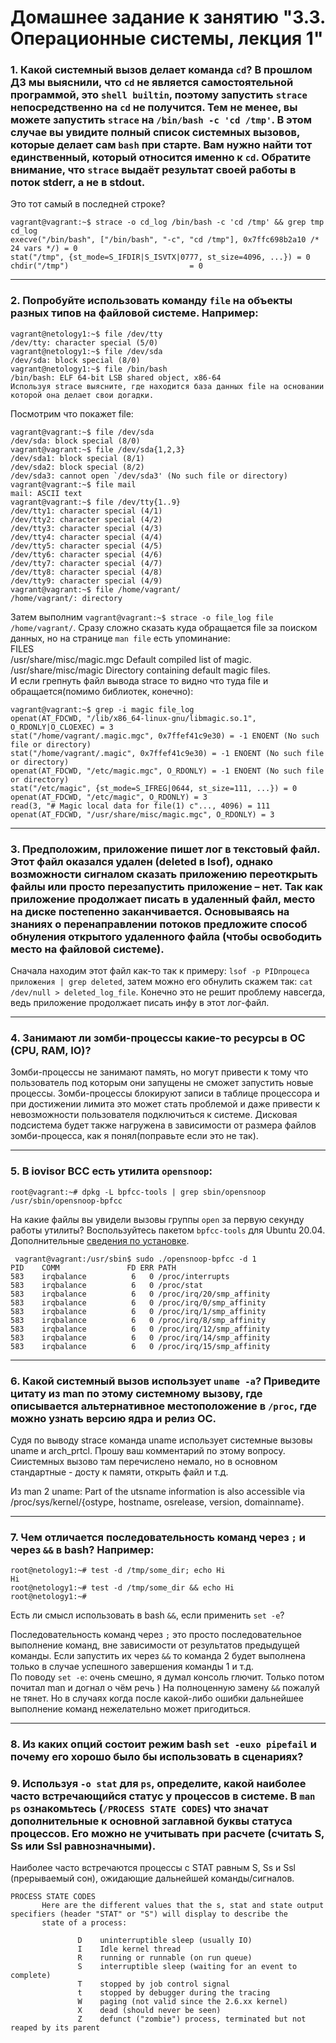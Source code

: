# Домашнее задание к занятию "3.3. Операционные системы, лекция 1"

 ### 1. Какой системный вызов делает команда `cd`? В прошлом ДЗ мы выяснили, что `cd` не является самостоятельной  программой, это `shell builtin`, поэтому запустить `strace` непосредственно на `cd` не получится. Тем не менее, вы можете запустить `strace` на `/bin/bash -c 'cd /tmp'`. В этом случае вы увидите полный список системных вызовов, которые делает сам `bash` при старте. Вам нужно найти тот единственный, который относится именно к `cd`. Обратите внимание, что `strace` выдаёт результат своей работы в поток stderr, а не в stdout.

Это тот самый в последней строке?
```
vagrant@vagrant:~$ strace -o cd_log /bin/bash -c 'cd /tmp' && grep tmp cd_log
execve("/bin/bash", ["/bin/bash", "-c", "cd /tmp"], 0x7ffc698b2a10 /* 24 vars */) = 0
stat("/tmp", {st_mode=S_IFDIR|S_ISVTX|0777, st_size=4096, ...}) = 0
chdir("/tmp")                           = 0
```
 
 ---
 
 ### 2. Попробуйте использовать команду `file` на объекты разных типов на файловой системе. Например:  
 ```
vagrant@netology1:~$ file /dev/tty
/dev/tty: character special (5/0)
vagrant@netology1:~$ file /dev/sda
/dev/sda: block special (8/0)
vagrant@netology1:~$ file /bin/bash
/bin/bash: ELF 64-bit LSB shared object, x86-64
Используя strace выясните, где находится база данных file на основании которой она делает свои догадки.
```
Посмотрим что покажет file:  
```
vagrant@vagrant:~$ file /dev/sda
/dev/sda: block special (8/0)
vagrant@vagrant:~$ file /dev/sda{1,2,3}
/dev/sda1: block special (8/1)
/dev/sda2: block special (8/2)
/dev/sda3: cannot open `/dev/sda3' (No such file or directory)
vagrant@vagrant:~$ file mail
mail: ASCII text
vagrant@vagrant:~$ file /dev/tty{1..9}
/dev/tty1: character special (4/1)
/dev/tty2: character special (4/2)
/dev/tty3: character special (4/3)
/dev/tty4: character special (4/4)
/dev/tty5: character special (4/5)
/dev/tty6: character special (4/6)
/dev/tty7: character special (4/7)
/dev/tty8: character special (4/8)
/dev/tty9: character special (4/9)
vagrant@vagrant:~$ file /home/vagrant/
/home/vagrant/: directory

```
 Затем выполним `vagrant@vagrant:~$ strace -o file_log file /home/vagrant/`.  Сразу сложно сказать куда обращается file за поиском данных, но на странице `man file` есть упоминание:  
 FILES  
     /usr/share/misc/magic.mgc  Default compiled list of magic.  
     /usr/share/misc/magic      Directory containing default magic files.  
 И если грепнуть файл вывода strace  то видно что туда file и обращается(помимо библиотек, конечно):  
 ```
 vagrant@vagrant:~$ grep -i magic file_log
openat(AT_FDCWD, "/lib/x86_64-linux-gnu/libmagic.so.1", O_RDONLY|O_CLOEXEC) = 3
stat("/home/vagrant/.magic.mgc", 0x7ffef41c9e30) = -1 ENOENT (No such file or directory)
stat("/home/vagrant/.magic", 0x7ffef41c9e30) = -1 ENOENT (No such file or directory)
openat(AT_FDCWD, "/etc/magic.mgc", O_RDONLY) = -1 ENOENT (No such file or directory)
stat("/etc/magic", {st_mode=S_IFREG|0644, st_size=111, ...}) = 0
openat(AT_FDCWD, "/etc/magic", O_RDONLY) = 3
read(3, "# Magic local data for file(1) c"..., 4096) = 111
openat(AT_FDCWD, "/usr/share/misc/magic.mgc", O_RDONLY) = 3
```

---

 ### 3. Предположим, приложение пишет лог в текстовый файл. Этот файл оказался удален (deleted в lsof), однако возможности сигналом сказать приложению переоткрыть файлы или просто перезапустить приложение – нет. Так как приложение продолжает писать в удаленный файл, место на диске постепенно заканчивается. Основываясь на знаниях о перенаправлении потоков предложите способ обнуления открытого удаленного файла (чтобы освободить место на файловой системе).  

Сначала находим этот файл как-то так к примеру: `lsof -p PIDпроцеса приложения | grep deleted`, затем можно его обнулить скажем так: `cat /dev/null > deleted_log_file`. Конечно это не решит проблему навсегда, ведь приложение продолжает писать инфу в этот лог-файл. 

---

 ### 4. Занимают ли зомби-процессы какие-то ресурсы в ОС (CPU, RAM, IO)?

Зомби-процессы не занимают память, но могут привести к тому что пользователь под которым они запущены не сможет запустить новые процессы. Зомби-процессы блокируют записи в таблице процессора и при достижении лимита это может стать проблемой и даже привести к невозможности пользователя подключиться к системе. Дисковая подсистема будет также нагружена в зависимости от размера файлов зомби-процесса, как я понял(поправьте если это не так). 

---
 ### 5. В iovisor BCC есть утилита `opensnoop`:  
```
root@vagrant:~# dpkg -L bpfcc-tools | grep sbin/opensnoop
/usr/sbin/opensnoop-bpfcc
```
На какие файлы вы увидели вызовы группы `open` за первую секунду работы утилиты? Воспользуйтесь пакетом `bpfcc-tools` для Ubuntu 20.04. Дополнительные [сведения по установке](https://github.com/iovisor/bcc/blob/master/INSTALL.md).  

``` 
 vagrant@vagrant:/usr/sbin$ sudo ./opensnoop-bpfcc -d 1
PID    COMM               FD ERR PATH
583    irqbalance          6   0 /proc/interrupts
583    irqbalance          6   0 /proc/stat
583    irqbalance          6   0 /proc/irq/20/smp_affinity
583    irqbalance          6   0 /proc/irq/0/smp_affinity
583    irqbalance          6   0 /proc/irq/1/smp_affinity
583    irqbalance          6   0 /proc/irq/8/smp_affinity
583    irqbalance          6   0 /proc/irq/12/smp_affinity
583    irqbalance          6   0 /proc/irq/14/smp_affinity
583    irqbalance          6   0 /proc/irq/15/smp_affinity
```
 
 ---
 
 ### 6. Какой системный вызов использует `uname -a`? Приведите цитату из man по этому системному вызову, где описывается альтернативное местоположение в `/proc`, где можно узнать версию ядра и релиз ОС.

Судя по выводу strace команда uname использует системные вызовы uname и arch_prtcl.  Прошу ваш комментарий по этому вопросу. Сиистемных вызово там перечислено немало, но в основном стандартные - досту к памяти, открыть файл и т.д.  

Из man 2 uname:
Part of the utsname information is also accessible via /proc/sys/kernel/{ostype, hostname, osrelease, version, domainname}.  

---

 ### 7. Чем отличается последовательность команд через `;` и через `&&` в bash? Например:
 ```
 root@netology1:~# test -d /tmp/some_dir; echo Hi
 Hi
 root@netology1:~# test -d /tmp/some_dir && echo Hi
 root@netology1:~#  
```
 Есть ли смысл использовать в bash `&&`, если применить `set -e`?  
 
Последовательность команд через `;` это просто последовательное выполнение команд, вне зависимости от результатов предыдущей команды. Если запустить их через `&&` то команда 2 будет выполнена только в случае успешного завершения команды 1 и т.д.  
По поводу `set -e`: очень смешно, я думал консоль глючит. Только потом почитал man и догнал о чём речь ) На полноценную замену `&&` пожалуй не тянет.  Но в случаях когда после какой-либо ошибки дальнейшее выполнение команд нежелательно может пригодиться.

---

 ### 8. Из каких опций состоит режим bash `set -euxo pipefail` и почему его хорошо было бы использовать в сценариях?  


 ### 9. Используя `-o stat` для `ps`, определите, какой наиболее часто встречающийся статус у процессов в системе. В `man ps` ознакомьтесь (`/PROCESS STATE CODES`) что значат дополнительные к основной заглавной буквы статуса процессов. Его можно не учитывать при расчете (считать S, Ss или Ssl равнозначными).  

Наиболее часто встречаются процессы с STAT равным S, Ss и Ssl (прерываемый сон), ожидающие дальнейшей команды/сигналов.
```
PROCESS STATE CODES
       Here are the different values that the s, stat and state output specifiers (header "STAT" or "S") will display to describe the
       state of a process:

               D    uninterruptible sleep (usually IO)
               I    Idle kernel thread
               R    running or runnable (on run queue)
               S    interruptible sleep (waiting for an event to complete)
               T    stopped by job control signal
               t    stopped by debugger during the tracing
               W    paging (not valid since the 2.6.xx kernel)
               X    dead (should never be seen)
               Z    defunct ("zombie") process, terminated but not reaped by its parent
```

